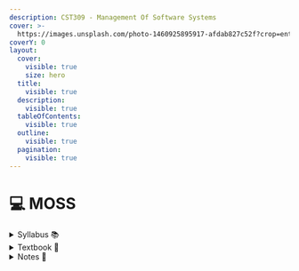 ```yaml
---
description: CST309 - Management Of Software Systems
cover: >-
  https://images.unsplash.com/photo-1460925895917-afdab827c52f?crop=entropy&cs=srgb&fm=jpg&ixid=M3wxOTcwMjR8MHwxfHNlYXJjaHw4fHxzb2Z0d2FyZSUyMG1hbmFnZW1lbnR8ZW58MHx8fHwxNzE5MDUyODI3fDA&ixlib=rb-4.0.3&q=85
coverY: 0
layout:
  cover:
    visible: true
    size: hero
  title:
    visible: true
  description:
    visible: true
  tableOfContents:
    visible: true
  outline:
    visible: true
  pagination:
    visible: true
---
```


# 💻 MOSS

<details>

<summary>Syllabus 📚</summary>

[CST309](https://drive.google.com/file/d/1bYDnMN7cdEprhQhKd4nYvJbyVvHtFpJm/view?usp=drive\_link)👈

</details>

<details>

<summary>Textbook 📖</summary>

[MOSS Textbook](https://drive.google.com/drive/folders/15z1O0eAgj3Cz5k3IWU0nq6ALARzLschI?usp=drive_link)👈

</details>

<details>

<summary>Notes 📒</summary>

[MOSS Notes](https://drive.google.com/drive/folders/1rUulCHu3efw-ZZchVPswnt4ZWJjOrmc8?usp=drive_link)👈

</details>

